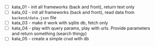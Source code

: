 - [ ] kata_01 - init all frameworks (back and front), return text only
- [ ] kata_02 - init all frameworks (back and front), read data from `backend/data.json` file
- [ ] kata_03 - make it work with sqlite db, fetch only
- [ ] kata_04 - play with query params, play with urls. Provide parameters and return something (search thingy) 
- [ ] kata_05 - create a simple crud with db